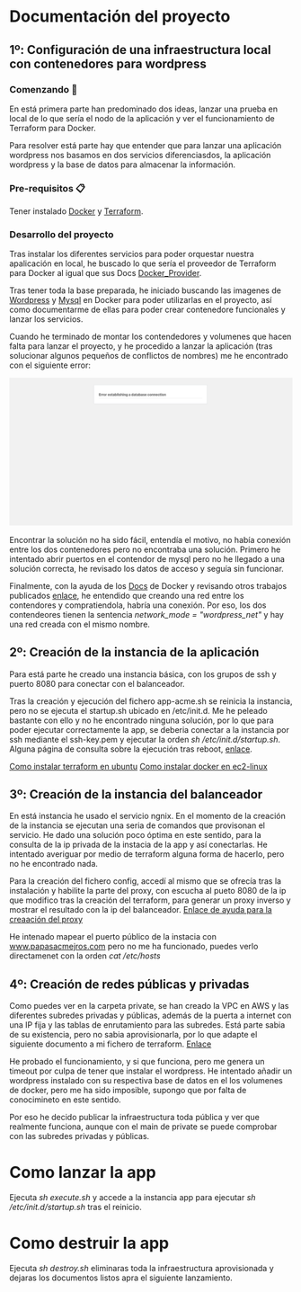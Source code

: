 # Documentación del proyecto

## 1º: Configuración de una infraestructura local con contenedores para wordpress

### Comenzando 🚀

En está primera parte han predominado dos ideas, lanzar una prueba en local de lo que sería el nodo de la aplicación y ver el funcionamiento de Terraform para Docker.

Para resolver está parte hay que entender que para lanzar una aplicación wordpress nos basamos en dos servicios diferenciasdos, la aplicación wordpress y la base de datos para almacenar la información.

### Pre-requisitos 📋

Tener instalado [Docker](http://docker.com) y [Terraform](http://terraform.io).

### Desarrollo del proyecto

Tras instalar los diferentes servicios para poder orquestar nuestra apalicación en local, he buscado lo que sería el proveedor de Terraform para Docker al igual que sus Docs [Docker_Provider](https://registry.terraform.io/providers/kreuzwerker/docker/latest/docs).

Tras tener toda la base preparada, he iniciado buscando las imagenes de [Wordpress](https://hub.docker.com/_/wordpress) y [Mysql](https://hub.docker.com/_/mysql) en Docker para poder utilizarlas en el proyecto, así como documentarme de ellas para poder crear contenedore funcionales y lanzar los servicios.

Cuando he terminado de montar los contendedores y volumenes que hacen falta para lanzar el proyecto, y he procedido a lanzar la aplicación (tras solucionar algunos pequeños de conflictos de nombres) me he encontrado con el siguiente error:

![Image text](https://github.com/jordiros27/papasAcme/blob/main/readmeData/errorEstablishingADatabaseConnection.png)

Encontrar la solución no ha sido fácil, entendía el motivo, no había conexión entre los dos contenedores pero no encontraba una solución. Primero he intentado abrir puertos en el contendor de mysql pero no he llegado a una solución correcta, he revisado los datos de acceso y seguía sin funcionar. 

Finalmente, con la ayuda de los [Docs](https://docs.docker.com) de Docker y revisando otros trabajos publicados [enlace](https://joachim8675309.medium.com/docker-the-terraform-way-part-2-e979369028a6), he entendido que creando una red entre los contendores y compratiendola, habría una conexión. Por eso, los dos contendeores tienen la sentencia _network_mode = "wordpress_net"_ y hay una red creada con el mismo nombre.

## 2º: Creación de la instancia de la aplicación

Para está parte he creado una instancia básica, con los grupos de ssh y puerto 8080 para conectar con el balanceador. 

Tras la creación y ejecución del fichero app-acme.sh se reinicia la instancia, pero no se ejecuta el startup.sh ubicado en /etc/init.d. Me he peleado bastante con ello y no he encontrado ninguna solución, por lo que para poder ejecutar correctamente la app, se deberia conectar a la instancia por ssh mediante el ssh-key.pem y ejecutar la orden _sh /etc/init.d/startup.sh_. Alguna página de consulta sobre la ejecución tras reboot, [enlace](https://redessy.com/como-ejecutar-automaticamente-scripts-y-comandos-de-inicio-de-linux/).

[Como instalar terraform en ubuntu](https://conpilar.kryptonsolid.com/como-instalar-terraform-en-ubuntu-20-04/)
[Como instalar docker en ec2-linux](https://www.cyberciti.biz/faq/how-to-install-docker-on-amazon-linux-2/)

## 3º: Creación de la instancia del balanceador

En está instancia he usado el servicio ngnix. En el momento de la creación de la instancia se ejecutan una seria de comandos que provisonan el servicio. He dado una solución poco óptima en este sentido, para la consulta de la ip privada de la instacia de la app y así conectarlas. He intentado averiguar por medio de terraform alguna forma de hacerlo, pero no he encontrado nada.

Para la creación del fichero config, accedí al mismo que se ofrecía tras la instalación y habilite la parte del proxy, con escucha al pueto 8080 de la ip que modifico tras la creación del terraform, para generar un proxy inverso y mostrar el resultado con la ip del balanceador. [Enlace de ayuda para la creaación del proxy](https://www.nginx.com/resources/wiki/start/topics/examples/full/)

He intenado mapear el puerto público de la instacia con www.papasacmejros.com pero no me ha funcionado, puedes verlo directamenet con la orden _cat /etc/hosts_

## 4º: Creación de redes públicas y privadas

Como puedes ver en la carpeta private, se han creado la VPC en AWS y las diferentes subredes privadas y públicas, además de la puerta a internet con una IP fija y las tablas de enrutamiento para las subredes. Está parte sabia de su existencia, pero no sabia aprovisionarla, por lo que adapte el siguiente documento a mi fichero de terraform. [Enlace](https://medium.com/appgambit/terraform-aws-vpc-with-private-public-subnets-with-nat-4094ad2ab331)

He probado el funcionamiento, y si que funciona, pero me genera un timeout por culpa de tener que instalar el wordpress. He intentado añadir un wordpress instalado con su respectiva base de datos en el los volumenes de docker, pero me ha sido imposible, supongo que por falta de conocimineto en este sentido. 

Por eso he decido publicar la infraestructura toda pública y ver que realmente funciona, aunque con el main de private se puede comprobar con las subredes privadas y públicas. 

# Como lanzar la app

Ejecuta _sh execute.sh_ y accede a la instancia app para ejecutar _sh /etc/init.d/startup.sh_ tras el reinicio.

# Como destruir la app

Ejecuta _sh destroy.sh_ eliminaras toda la infraestructura aprovisionada y dejaras los documentos listos apra el siguiente lanzamiento.
